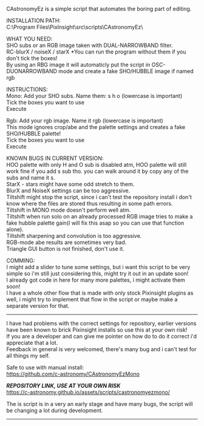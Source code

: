 CAstronomyEz is a simple script that automates the boring part of editing.

INSTALLATION PATH:  
C:\Program Files\PixInsight\src\scripts\CAstronomyEz\  

WHAT YOU NEED:  
SHO subs or an RGB image taken with DUAL-NARROWBAND filter.  
RC-blurX / noiseX / starX *You can run the program without them if you don't tick the boxes!  
By using an RBG image it will automaticly put the script in OSC-DUONARROWBAND mode and create a fake SHO/HUBBLE image if named rgb  
  
INSTRUCTIONS:  
Mono: Add your SHO subs. Name them: s h o (lowercase is important)  
Tick the boxes you want to use  
Execute  
  
Rgb: Add your rgb image. Name it rgb (lowercase is important)  
This mode ignores crop/abe and the palette settings and creates a fake SHO/HUBBLE palette!  
Tick the boxes you want to use  
Execute  
  
KNOWN BUGS IN CURRENT VERSION:  
HOO palette with only H and O sub is disabled atm, HOO palette will still work fine if you add s sub tho. you can walk around it by copy any of the subs and name it s.  
StarX - stars might have some odd stretch to them.  
BlurX and NoiseX settings can be too aggressive.  
Tiltshift might stop the script, since i can't test the repository install i don't know where the files are stored thus resulting in some path errors.  
Tiltshift in MONO mode doesn't perform well atm.  
Tiltshift when run solo on an already processed RGB image tries to make a fake hubble palette gain(I will fix this asap so you can use that function alone).  
Tiltshift sharpening and convolution is too aggressive.  
RGB-mode abe results are sometimes very bad.  
Triangle GUI button is not finished, don't use it.  
  
COMMING:  
I might add a slider to tune some settings, but i want this script to be very simple so i'm still just considering this, might try it out in an update soon!  
I already got code in here for many more palettes, i might activate them soon!  
I have a whole other flow that is made with only stock Pixinsight plugins as well, i might try to implement that flow in the script or maybe make a separate version for that.  
  
-------------------------------------------------------------------------------------------------------------------------------------------------  
  
I have had problems with the correct settings for repository, earlier versions have been known to brick Pixinsight installs so use this at your own risk!  
If you are a developer and can give me pointer on how do to do it correct i'd appreciate that a lot.  
Feedback in general is very welcomed, there's many bug and i can't test for all things my self.  
  
Safe to use with manual install:  
https://github.com/c-astronomy/CAstronomyEzMono    
  
***REPOSITORY LINK, USE AT YOUR OWN RISK***  
https://c-astronomy.github.io/assets/scripts/castronomyezmono/    
  
The is script is in a very an early stage and have many bugs, the script will be changing a lot during development.  
  
--------------------------------------------------------------------------------------------------------------------------------------------------
